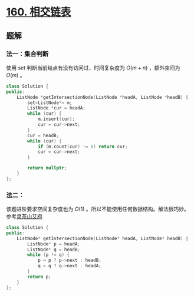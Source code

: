 # [160. 相交链表](https://leetcode.cn/problems/intersection-of-two-linked-lists/description/)

## 题解

### 法一：集合判断
使用 set 判断当前结点有没有访问过，时间复杂度为 $O(m + n)$ ，额外空间为 $O(m)$ 。
```cpp
class Solution {
public:
    ListNode *getIntersectionNode(ListNode *headA, ListNode *headB) {
        set<ListNode*> m;
        ListNode *cur = headA;
        while (cur) {
            m.insert(cur);
            cur = cur->next;
        }
        cur = headB;
        while (cur) {
            if (m.count(cur) != 0) return cur;
            cur = cur->next;
        }

        return nullptr;
    }
};
```

### 法二：
该题进阶要求空间复杂度也为 $O(1)$ 。所以不能使用任何数据结构。解法很巧妙。参考[灵茶山艾府](https://leetcode.cn/problems/intersection-of-two-linked-lists/solutions/2958778/tu-jie-yi-zhang-tu-miao-dong-xiang-jiao-m6tg1/)

```cpp
class Solution {
public:
    ListNode* getIntersectionNode(ListNode* headA, ListNode* headB) {
        ListNode* p = headA;
        ListNode* q = headB;
        while (p != q) {
            p = p ? p->next : headB;
            q = q ? q->next : headA;
        }
        return p;
    }
};
```

